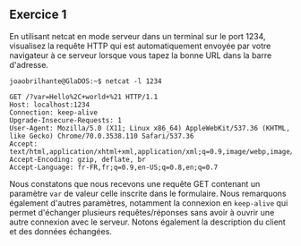 ## Exercice 1

En utilisant netcat en mode serveur dans un terminal sur le port 1234, visualisez
la requête  HTTP qui est automatiquement envoyée par votre navigateur à ce serveur
lorsque vous tapez la bonne URL dans la barre d'adresse.

	joaobrilhante@GlaDOS:~$ netcat -l 1234

	GET /?var=Hello%2C+world+%21 HTTP/1.1
	Host: localhost:1234
	Connection: keep-alive
	Upgrade-Insecure-Requests: 1
	User-Agent: Mozilla/5.0 (X11; Linux x86_64) AppleWebKit/537.36 (KHTML, like Gecko) Chrome/70.0.3538.110 Safari/537.36
	Accept: text/html,application/xhtml+xml,application/xml;q=0.9,image/webp,image/apng,*/*;q=0.8
	Accept-Encoding: gzip, deflate, br
	Accept-Language: fr-FR,fr;q=0.9,en-US;q=0.8,en;q=0.7

Nous constatons que nous recevons une requête GET contenant un paramètre `var`
de valeur celle inscrite dans le formulaire. Nous remarquons également d'autres
paramètres, notamment la connexion en `keep-alive` qui permet d'échanger plusieurs
requêtes/réponses sans avoir à ouvrir une autre connexion avec le serveur. Notons
également la description du client et des données échangées.
